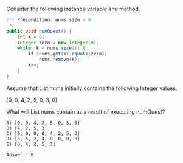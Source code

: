 Consider the following instance variable and method.
```java
/** Precondition: nums.size > 0
 */
public void numQuest() {
    int k = 0;
    Integer zero = new Integer(0);
    while (k < nums.size()) {
        if (nums.get(k).equals(zero))
            nums.remove(k);
        k++;
    }
}
```
Assume that List nums initially contains the following Integer values.

[0, 0, 4, 2, 5, 0, 3, 0]

What will List nums contain as a result of executing numQuest?
```
A) [0, 0, 4, 2, 5, 0, 3, 0]
B) [4, 2, 5, 3]
C) [0, 0, 0, 0, 4, 2, 5, 3]
D) [3, 5, 2, 4, 0, 0, 0, 0]
E) [0, 4, 2, 5, 3]
```

`Answer : B`
